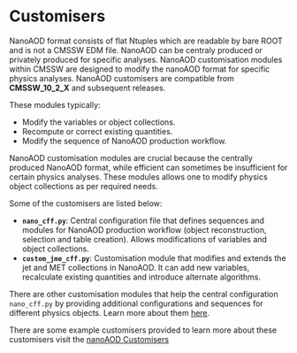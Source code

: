 # Customisers

NanoAOD format consists of flat Ntuples which are readable by bare ROOT and is not a CMSSW EDM file. NanoAOD can be centraly produced or privately produced for specific analyses. NanoAOD customisation modules within CMSSW are designed to modify the nanoAOD format for specific physics analyses. NanoAOD customisers are compatible from **CMSSW_10_2_X** and subsequent releases.

These modules typically:

- Modify the variables or object collections.
- Recompute or correct existing quantities.
- Modify the sequence of NanoAOD production workflow.

NanoAOD customisation modules are crucial because the centrally produced NanoAOD format, while efficient can sometimes be insufficient for certain physics analyses. These modules allows one to modify physics object collections as per required needs.

Some of the customisers are listed below:

- **`nano_cff.py`**: Central configuration file that defines sequences and modules for NanoAOD production workflow (object reconstruction, selection and table creation). Allows modifications of variables and object collections.
- **`custom_jme_cff.py`**: Customisation module that modifies and extends the jet and MET collections in NanoAOD. It can add new variables, recalculate existing quantities and introduce alternate algorithms.

There are other customisation modules that help the central configuration `nano_cff.py` by providing additional configurations and sequences for different physics objects. Learn more about them [here](https://github.com/cms-sw/cmssw/tree/CMSSW_10_6_X/PhysicsTools/NanoAOD/python).

There are some example customisers provided to learn more about these customisers visit the [nanoAOD Customisers]()
<!-- MAYBE AN EXERCISE NEEDS TO BE HERE-->